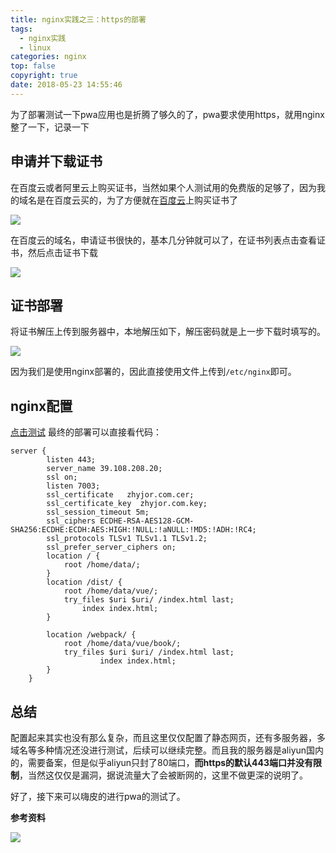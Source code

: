 ```yaml
---
title: nginx实践之三：https的部署
tags:
  - nginx实践
  - linux
categories: nginx
top: false
copyright: true
date: 2018-05-23 14:55:46
---
```

为了部署测试一下pwa应用也是折腾了够久的了，pwa要求使用https，就用nginx整了一下，记录一下
<!--more-->
## 申请并下载证书
在百度云或者阿里云上购买证书，当然如果个人测试用的免费版的足够了，因为我的域名是在百度云买的，为了方便就在[百度云](https://console.bce.baidu.com/cas/)上购买证书了

![](http://oankigr4l.bkt.clouddn.com/201805231511_394.png)

在百度云的域名，申请证书很快的，基本几分钟就可以了，在证书列表点击查看证书，然后点击证书下载

![](http://oankigr4l.bkt.clouddn.com/201805231514_441.png)

## 证书部署
将证书解压上传到服务器中，本地解压如下，解压密码就是上一步下载时填写的。

![](http://oankigr4l.bkt.clouddn.com/201805231515_86.png)

因为我们是使用nginx部署的，因此直接使用文件上传到`/etc/nginx`即可。
## nginx配置
[点击测试](https://www.zhyjor.com/index.html)
最终的部署可以直接看代码：
```
server {
	    listen 443;
        server_name 39.108.208.20;
        ssl on;
	    listen 7003;
	    ssl_certificate   zhyjor.com.cer;
        ssl_certificate_key  zhyjor.com.key;
        ssl_session_timeout 5m;
        ssl_ciphers ECDHE-RSA-AES128-GCM-SHA256:ECDHE:ECDH:AES:HIGH:!NULL:!aNULL:!MD5:!ADH:!RC4;
        ssl_protocols TLSv1 TLSv1.1 TLSv1.2;
        ssl_prefer_server_ciphers on;
	    location / {
			root /home/data/;
        }
	    location /dist/ {
			root /home/data/vue/;
			try_files $uri $uri/ /index.html last;
            	index index.html;
        }

        location /webpack/ {
            root /home/data/vue/book/;
            try_files $uri $uri/ /index.html last;
                    index index.html;
        }
	}
```
## 总结
配置起来其实也没有那么复杂，而且这里仅仅配置了静态网页，还有多服务器，多域名等多种情况还没进行测试，后续可以继续完整。而且我的服务器是aliyun国内的，需要备案，但是似乎aliyun只封了80端口，**而https的默认443端口并没有限制**，当然这仅仅是漏洞，据说流量大了会被断网的，这里不做更深的说明了。

好了，接下来可以嗨皮的进行pwa的测试了。

**参考资料**
[]()

![](http://oankigr4l.bkt.clouddn.com/wexin.png)
